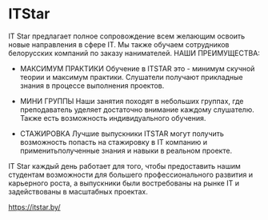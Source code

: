 # ITStar
IT Star предлагает полное сопровождение всем желающим освоить новые направления в сфере IT. Мы также обучаем сотрудников белорусских компаний по заказу нанимателей.
НАШИ ПРЕИМУЩЕСТВА:
- МАКСИМУМ ПРАКТИКИ
Обучение в ITSTAR это - минимум скучной теории и максимум практики. Слушатели получают прикладные знания в процессе выполнения проектов.

- МИНИ ГРУППЫ
Наши занятия походят в небольших группах, где преподаватель уделяет достаточно внимание каждому слушателю. Также есть возможность индивидуального обучения.

- СТАЖИРОВКА
Лучшие выпускники ITSTAR могут получить возможность попасть на стажировку в IT компанию и применитьполученные знания и навыки в реальном проекте.

IT Star каждый день работает для того, чтобы предоставить нашим студентам возможности для большего профессионального развития и карьерного роста, а выпускники были востребованы на рынке IT и задействованы в масштабных проектах.

https://itstar.by/
